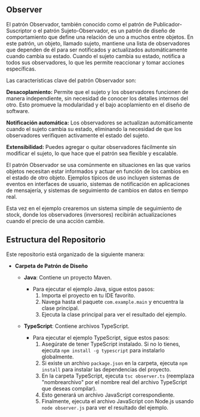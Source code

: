 ## Observer

El patrón Observador, también conocido como el patrón de Publicador-Suscriptor o el patrón Sujeto-Observador, es un patrón de diseño de comportamiento que define una relación de uno a muchos entre objetos. En este patrón, un objeto, llamado sujeto, mantiene una lista de observadores que dependen de él para ser notificados y actualizados automáticamente cuando cambia su estado. Cuando el sujeto cambia su estado, notifica a todos sus observadores, lo que les permite reaccionar y tomar acciones específicas.

Las características clave del patrón Observador son:

**Desacoplamiento:** Permite que el sujeto y los observadores funcionen de manera independiente, sin necesidad de conocer los detalles internos del otro. Esto promueve la modularidad y el bajo acoplamiento en el diseño de software.

**Notificación automática:** Los observadores se actualizan automáticamente cuando el sujeto cambia su estado, eliminando la necesidad de que los observadores verifiquen activamente el estado del sujeto.

**Extensibilidad:** Puedes agregar o quitar observadores fácilmente sin modificar el sujeto, lo que hace que el patrón sea flexible y escalable.

El patrón Observador se usa comúnmente en situaciones en las que varios objetos necesitan estar informados y actuar en función de los cambios en el estado de otro objeto. Ejemplos típicos de uso incluyen sistemas de eventos en interfaces de usuario, sistemas de notificación en aplicaciones de mensajería, y sistemas de seguimiento de cambios en datos en tiempo real.

Esta vez en el ejemplo crearemos un sistema simple de seguimiento de stock, donde los observadores (inversores) recibirán actualizaciones cuando el precio de una acción cambie.


## Estructura del Repositorio

Este repositorio está organizado de la siguiente manera:

- **Carpeta de Patrón de Diseño**
  - **Java**: Contiene un proyecto Maven.
    - Para ejecutar el ejemplo Java, sigue estos pasos:
      1. Importa el proyecto en tu IDE favorito.
      2. Navega hasta el paquete `com.example.main` y encuentra la clase principal.
      3. Ejecuta la clase principal para ver el resultado del ejemplo.

  - **TypeScript**: Contiene archivos TypeScript.
    - Para ejecutar el ejemplo TypeScript, sigue estos pasos:
      1. Asegúrate de tener TypeScript instalado. Si no lo tienes, ejecuta `npm install -g typescript` para instalarlo globalmente.
      2. Si existe un archivo `package.json` en la carpeta, ejecuta `npm install` para instalar las dependencias del proyecto.
      3. En la carpeta TypeScript, ejecuta `tsc observer.ts` (reemplaza "nombrearchivo" por el nombre real del archivo TypeScript que deseas compilar).
      4. Esto generará un archivo JavaScript correspondiente.
      5. Finalmente, ejecuta el archivo JavaScript con Node.js usando `node observer.js` para ver el resultado del ejemplo.
